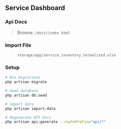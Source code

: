 ## Service Dashboard

### Api Docs
> Browse: `/docs/index.html`

### Import File
> `storage/app/service_inventory_normalized.xlsx`

### Setup
```bash
# Run migrations
php artisan migrate

# Seed database
php artisan db:seed

# import data
php artisan import:data

# Regenerate API Docs
php artisan api:generate --routePrefix="api/*"

```
